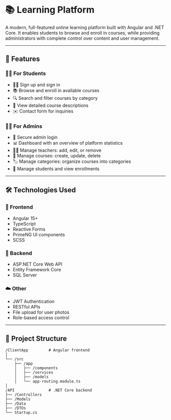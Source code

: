 # 📚 Learning Platform

A modern, full-featured online learning platform built with Angular and .NET Core. It enables students to browse and enroll in courses, while providing administrators with complete control over content and user management.

---

## 🚀 Features

### 👨‍🎓 For Students
- 🧑‍💻 Sign up and sign in
- 📚 Browse and enroll in available courses
- 🔍 Search and filter courses by category
- 🧾 View detailed course descriptions
- ✉️ Contact form for inquiries

### 👩‍🏫 For Admins
- 🔐 Secure admin login
- 📊 Dashboard with an overview of platform statistics
- 👨‍🏫 Manage teachers: add, edit, or remove
- 📘 Manage courses: create, update, delete
- 🏷️ Manage categories: organize courses into categories
- 👥 Manage students and view enrollments

---

## 🛠️ Technologies Used

### 🔧 Frontend
- Angular 15+
- TypeScript
- Reactive Forms
- PrimeNG UI components
- SCSS

### 🔩 Backend
- ASP.NET Core Web API
- Entity Framework Core
- SQL Server

### ☁️ Other
- JWT Authentication
- RESTful APIs
- File upload for user photos
- Role-based access control

---

## 📂 Project Structure

```plaintext
/ClientApp         # Angular frontend
│
└── /src
    ├── /app
    │   ├── /components
    │   ├── /services
    │   ├── /models
    │   └── app-routing.module.ts
│
/API               # .NET Core backend
├── /Controllers
├── /Models
├── /Data
├── /DTOs
└── Startup.cs
